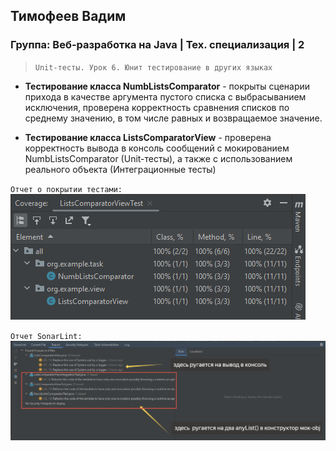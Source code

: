 ## Тимофеев Вадим

### Группа: Веб-разработка на Java | Тех. специализация | 2

> `Unit-тесты. Урок 6. Юнит тестирование в других языках`

* **Тестирование класса NumbListsComparator** - покрыты сценарии прихода в качестве аргумента пустого списка с
  выбрасыванием
  исключения, проверена корректность сравнения списков по среднему значению, в том числе равных и возвращаемое значение.

* **Тестирование класса ListsComparatorView** - проверена корректность вывода в консоль сообщений c мокированием
  NumbListsComparator (Unit-тесты), а также с использованием реального объекта
  (Интеграционные тесты)

`Отчет о покрытии тестами:`  
![отчет покрытия тестами](images/tests_coverage.png)

`Отчет SonarLint:`   
![отчет sonarLint](images/sonarLint_report.png)